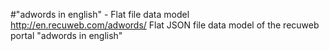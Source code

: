 #"adwords in english" - Flat file data model
http://en.recuweb.com/adwords/
Flat JSON file data model of the recuweb portal "adwords in english"
